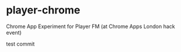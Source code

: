 player-chrome
=============

Chrome App Experiment for Player FM (at Chrome Apps London hack event)

test commit
